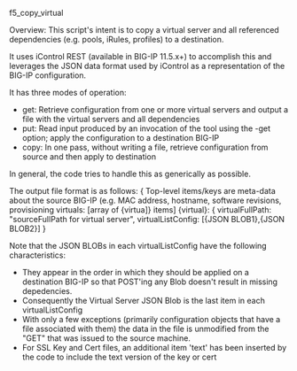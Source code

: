 f5_copy_virtual

Overview: This script's intent is to copy a virtual server and all referenced dependencies (e.g. pools, iRules, profiles) to a destination.

It uses iControl REST (available in BIG-IP 11.5.x+) to accomplish this and leverages the JSON data format used by iControl as a representation of the BIG-IP configuration.

It has three modes of operation:
- get: Retrieve configuration from one or more virtual servers and output a file with the virtual servers and all dependencies
- put: Read input produced by an invocation of the tool using the -get option; apply the configuration to a destination BIG-IP
- copy: In one pass, without writing a file, retrieve configuration from source and then apply to destination

In general, the code tries to handle this as generically as possible.

The output file format is as follows:
{
 Top-level items/keys are meta-data about the source BIG-IP (e.g. MAC address, hostname, software revisions, provisioning
 virtuals: [array of {virtua]} items]
   {virtual}: { virtualFullPath: "sourceFullPath for virtual server", virtualListConfig: [{JSON BLOB1},{JSON BLOB2}] 
}

Note that the JSON BLOBs in each virtualListConfig have the following characteristics:
- They appear in the order in which they should be applied on a destination BIG-IP so that POST'ing any Blob doesn't result in missing depedencies.
- Consequently the Virtual Server JSON Blob is the last item in each virtualListConfig
- With only a few exceptions (primarily configuration objects that have a file associated with them) the data in the file is unmodified from the "GET" that was issued to the source machine.
- For SSL Key and Cert files, an additional item 'text' has been inserted by the code to include the text version of the key or cert
